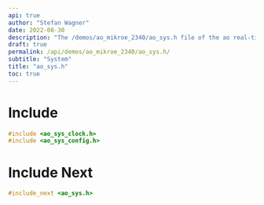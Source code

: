 ```yaml
---
api: true
author: "Stefan Wagner"
date: 2022-08-30
description: "The /demos/ao_mikroe_2340/ao_sys.h file of the ao real-time operating system."
draft: true
permalink: /api/demos/ao_mikroe_2340/ao_sys.h/
subtitle: "System"
title: "ao_sys.h"
toc: true
---
```


# Include

```c
#include <ao_sys_clock.h>
#include <ao_sys_config.h>
```

# Include Next

```c
#include_next <ao_sys.h>
```

